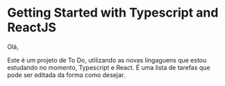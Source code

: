 # Getting Started with Typescript and ReactJS

Olá, 

Este é um projeto de To Do, utilizando as novas lingaguens que estou estudando no momento, Typescript e React.
É uma lista de tarefas que pode ser editada da forma como desejar.